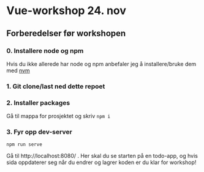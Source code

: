 # Vue-workshop 24. nov

## Forberedelser før workshopen

### 0. Installere node og npm

Hvis du ikke allerede har node og npm anbefaler jeg å installere/bruke dem med [nvm](https://github.com/nvm-sh/nvm#installing-and-updating)

### 1. Git clone/last ned dette repoet

### 2. Installer packages

Gå til mappa for prosjektet og skriv ```npm i```

### 3. Fyr opp dev-server
```npm run serve```

Gå til http://localhost:8080/ . Her skal du se starten på en todo-app, og hvis sida oppdaterer seg når du endrer og lagrer koden er du klar for workshop!